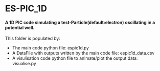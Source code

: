 # ES-PIC_1D
#### A 1D PIC code simulating a test-Particle(default:electron) oscillating in a potential well.

This folder is populated by:
 - The main code python file: espic1d.py
 - A DataFile with outputs written by the main code file: espic1d_data.csv
 - A visulisation code python file to animate/plot the output data: visualise.py
